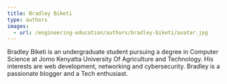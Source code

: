 ```yaml
---
title: Bradley Biketi
type: authors
images:
  - url: /engineering-education/authors/bradley-biketi/avatar.jpg 
---
```

Bradley Biketi is an undergraduate student pursuing a degree in Computer Science at Jomo Kenyatta University Of Agriculture and Technology. His interests are web development, networking and cybersecurity. Bradley is a passionate blogger and a Tech enthusiast.
